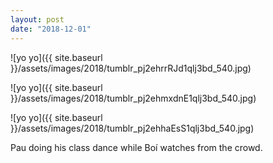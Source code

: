 ```yaml
---
layout: post
date: "2018-12-01"
---
```


![yo yo]({{ site.baseurl }}/assets/images/2018/tumblr_pj2ehrrRJd1qlj3bd_540.jpg)

![yo yo]({{ site.baseurl }}/assets/images/2018/tumblr_pj2ehmxdnE1qlj3bd_540.jpg)

![yo yo]({{ site.baseurl }}/assets/images/2018/tumblr_pj2ehhaEsS1qlj3bd_540.jpg)

Pau doing his class dance while Boí watches from the crowd.
